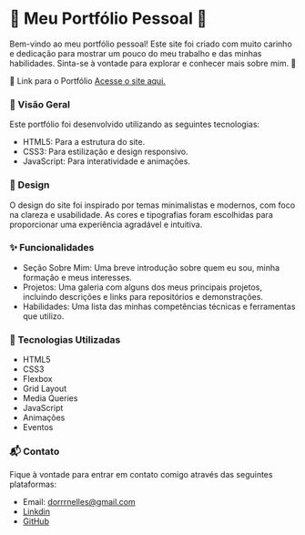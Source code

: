 # 🌟 Meu Portfólio Pessoal 🌟 #

Bem-vindo ao meu portfólio pessoal! Este site foi criado com muito carinho e dedicação para mostrar um pouco do meu trabalho e das minhas habilidades. Sinta-se à vontade para explorar e conhecer mais sobre mim. 🚀

🔗 Link para o Portfólio
[Acesse o site aqui.](https://evedc.github.io/evelimdornelles/)

### 📌 Visão Geral
Este portfólio foi desenvolvido utilizando as seguintes tecnologias:

- HTML5: Para a estrutura do site.
- CSS3: Para estilização e design responsivo.
- JavaScript: Para interatividade e animações.

### 🎨 Design
O design do site foi inspirado por temas minimalistas e modernos, com foco na clareza e usabilidade. As cores e tipografias foram escolhidas para proporcionar uma experiência agradável e intuitiva.

### ✨ Funcionalidades
- Seção Sobre Mim: Uma breve introdução sobre quem eu sou, minha formação e meus interesses.
- Projetos: Uma galeria com alguns dos meus principais projetos, incluindo descrições e links para repositórios e demonstrações.
- Habilidades: Uma lista das minhas competências técnicas e ferramentas que utilizo.

### 🚀 Tecnologias Utilizadas
- HTML5
- CSS3
- Flexbox
- Grid Layout
- Media Queries
- JavaScript
- Animações
- Eventos

### 📬 Contato
Fique à vontade para entrar em contato comigo através das seguintes plataformas:

- Email: dorrrnelles@gmail.com
- [Linkdin](https://www.linkedin.com/in/evelimcardozo/)
- [GitHub](https://github.com/evedc)


